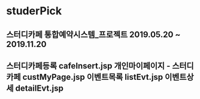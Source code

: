 # studerPick
스터디카페 통합예약시스템_프로젝트
    2019.05.20 ~ 2019.11.20
---------------------------------
스터디카페등록 cafeInsert.jsp
개인마이페이지 - 스터디카페 custMyPage.jsp
이벤트목록 listEvt.jsp
이벤트상세 detailEvt.jsp
---------------------------------
